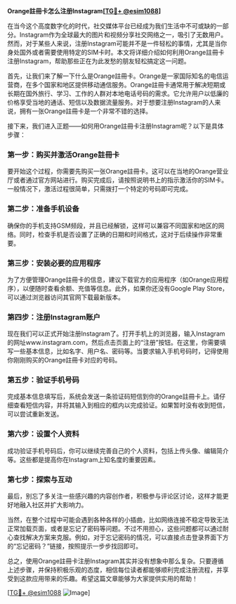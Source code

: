 **Orange註冊卡怎么注册Instagram[[TG💪+ @esim1088](https://t.me/s/esim1088)]**

在当今这个高度数字化的时代，社交媒体平台已经成为我们生活中不可或缺的一部分。Instagram作为全球最大的图片和视频分享社交网络之一，吸引了无数用户。然而，对于某些人来说，注册Instagram可能并不是一件轻松的事情，尤其是当你身处国外或者需要使用特定的SIM卡时。本文将详细介绍如何利用Orange註冊卡注册Instagram，帮助那些正在为此发愁的朋友轻松搞定这一问题。

首先，让我们来了解一下什么是Orange註冊卡。Orange是一家国际知名的电信运营商，在多个国家和地区提供移动通信服务。Orange註冊卡通常用于解决短期或长期在国外旅行、学习、工作的人群对本地电话号码的需求。它允许用户以低廉的价格享受当地的通话、短信以及数据流量服务。对于想要注册Instagram的人来说，拥有一张Orange註冊卡是一个非常不错的选择。

接下来，我们进入正题——如何用Orange註冊卡注册Instagram呢？以下是具体步骤：

### 第一步：购买并激活Orange註冊卡

要开始这个过程，你需要先购买一张Orange註冊卡。这可以在当地的Orange营业厅或者通过官方网站进行。购买完成后，请按照说明书上的指示激活你的SIM卡。一般情况下，激活过程很简单，只需拨打一个特定的号码即可完成。

### 第二步：准备手机设备

确保你的手机支持GSM频段，并且已经解锁，这样可以兼容不同国家和地区的网络。同时，检查手机是否设置了正确的日期和时间格式，这对于后续操作非常重要。

### 第三步：安装必要的应用程序

为了方便管理Orange註冊卡的信息，建议下载官方的应用程序（如Orange应用程序），以便随时查看余额、充值等信息。此外，如果你还没有Google Play Store，可以通过浏览器访问其官网下载最新版本。

### 第四步：注册Instagram账户

现在我们可以正式开始注册Instagram了。打开手机上的浏览器，输入Instagram的网址www.instagram.com，然后点击页面上的“注册”按钮。在这里，你需要填写一些基本信息，比如名字、用户名、密码等。当要求输入手机号码时，记得使用你刚刚购买的Orange註冊卡对应的号码。

### 第五步：验证手机号码

完成基本信息填写后，系统会发送一条验证码短信到你的Orange註冊卡上。请仔细查看短信内容，并将其输入到相应的框内以完成验证。如果暂时没有收到短信，可以尝试重新发送。

### 第六步：设置个人资料

成功验证手机号码后，你可以继续完善自己的个人资料，包括上传头像、编辑简介等。这些都是提高你在Instagram上知名度的重要因素。

### 第七步：探索与互动

最后，别忘了多关注一些感兴趣的内容创作者，积极参与评论区讨论，这样才能更好地融入社区并扩大影响力。

当然，在整个过程中可能会遇到各种各样的小插曲，比如网络连接不稳定导致无法正常加载页面，或者是忘记了密码等问题。不过不用担心，这些问题都可以通过耐心查找解决方案来克服。例如，对于忘记密码的情况，可以直接点击登录界面下方的“忘记密码？”链接，按照提示一步步找回即可。

总之，使用Orange註冊卡注册Instagram其实并没有想象中那么复杂。只要遵循上述步骤，并保持积极乐观的态度，相信每位读者都能够顺利完成注册流程，并享受到这款应用带来的乐趣。希望这篇文章能够为大家提供实用的帮助！

[[TG💪+ @esim1088](https://t.me/s/esim1088) ![Image](https://i.postimg.cc/4NQfJmqS/Snipaste-2025-05-13-00-14-12.png)]